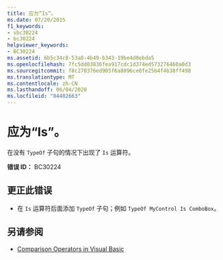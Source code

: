 ```yaml
---
title: 应为“Is”。
ms.date: 07/20/2015
f1_keywords:
- vbc30224
- bc30224
helpviewer_keywords:
- BC30224
ms.assetid: 6b5c34c8-53a8-4b49-b343-19be4d0ebda5
ms.openlocfilehash: 7fc5dd03836fea917cdc1d374ed573276460a0d3
ms.sourcegitcommit: f8c270376ed905f6a8896ce0fe25b4f4b38ff498
ms.translationtype: MT
ms.contentlocale: zh-CN
ms.lasthandoff: 06/04/2020
ms.locfileid: "84402663"
---
```

# <a name="is-expected"></a>应为“Is”。
在没有 `TypeOf` 子句的情况下出现了 `Is` 运算符。  
  
 **错误 ID：** BC30224  
  
## <a name="to-correct-this-error"></a>更正此错误  
  
- 在 `Is` 运算符后面添加 `TypeOf` 子句；例如 `TypeOf MyControl Is ComboBox`。  
  
## <a name="see-also"></a>另请参阅

- [Comparison Operators in Visual Basic](../programming-guide/language-features/operators-and-expressions/comparison-operators.md)
